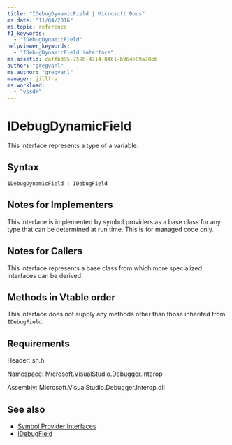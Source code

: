 ```yaml
---
title: "IDebugDynamicField | Microsoft Docs"
ms.date: "11/04/2016"
ms.topic: reference
f1_keywords:
  - "IDebugDynamicField"
helpviewer_keywords:
  - "IDebugDynamicField interface"
ms.assetid: caffbd95-7596-4714-84b1-b964e89a78bb
author: "gregvanl"
ms.author: "gregvanl"
manager: jillfra
ms.workload:
  - "vssdk"
---
```

# IDebugDynamicField
This interface represents a type of a variable.

## Syntax

```
IDebugDynamicField : IDebugField
```

## Notes for Implementers
 This interface is implemented by symbol providers as a base class for any type that can be determined at run time. This is for managed code only.

## Notes for Callers
 This interface represents a base class from which more specialized interfaces can be derived.

## Methods in Vtable order
 This interface does not supply any methods other than those inherited from `IDebugField`.

## Requirements
 Header: sh.h

 Namespace: Microsoft.VisualStudio.Debugger.Interop

 Assembly: Microsoft.VisualStudio.Debugger.Interop.dll

## See also
- [Symbol Provider Interfaces](../../../extensibility/debugger/reference/symbol-provider-interfaces.md)
- [IDebugField](../../../extensibility/debugger/reference/idebugfield.md)